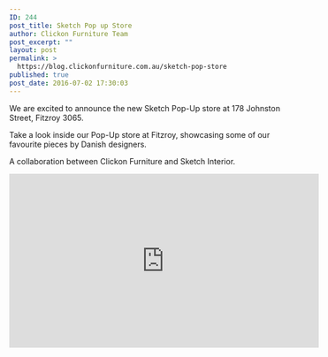 ```yaml
---
ID: 244
post_title: Sketch Pop up Store
author: Clickon Furniture Team
post_excerpt: ""
layout: post
permalink: >
  https://blog.clickonfurniture.com.au/sketch-pop-store
published: true
post_date: 2016-07-02 17:30:03
---
```

We are excited to announce the new Sketch Pop-Up store at 178 Johnston Street, Fitzroy 3065.

<!--more-->

Take a look inside our Pop-Up store at Fitzroy, showcasing some of our favourite pieces by Danish designers.

A collaboration between Clickon Furniture and Sketch Interior.

<iframe src="https://www.youtube.com/embed/v2VfQ1XkE48?rel=0" width="560" height="315" frameborder="0" allowfullscreen="allowfullscreen"></iframe>

<script>// <![CDATA[ (function (w,i,d,g,e,t,s) {w[d] = w[d]||[];t= i.createElement(g); t.async=1;t.src=e;s=i.getElementsByTagName(g)[0];s.parentNode.insertBefore(t, s); })(window, document, '_gscq','script','//widgets.getsitecontrol.com/44269/script.js'); // ]]></script>